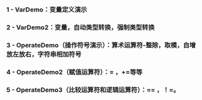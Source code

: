 ### 1 - VarDemo：变量定义演示
### 2 - VarDemo2：变量，自动类型转换，强制类型转换
### 3 - OperateDemo（操作符号演示）：算术运算符-整除，取模，自增放左放右，字符串相加符号
### 4 - OperateDemo2（赋值运算符）：= ，+=等等
### 5 - OperateDemo3（比较运算符和逻辑运算符）：== ，！=。
